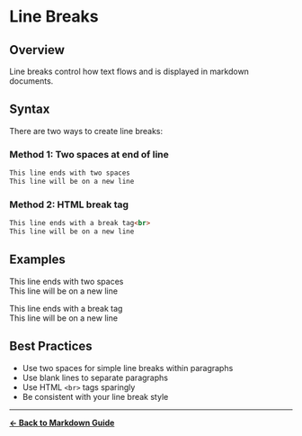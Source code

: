 # Line Breaks

## Overview
Line breaks control how text flows and is displayed in markdown documents.

## Syntax
There are two ways to create line breaks:

### Method 1: Two spaces at end of line
```markdown
This line ends with two spaces  
This line will be on a new line
```

### Method 2: HTML break tag
```markdown
This line ends with a break tag<br>
This line will be on a new line
```

## Examples

This line ends with two spaces  
This line will be on a new line

This line ends with a break tag<br>
This line will be on a new line

## Best Practices
- Use two spaces for simple line breaks within paragraphs
- Use blank lines to separate paragraphs
- Use HTML `<br>` tags sparingly
- Be consistent with your line break style

---

**[← Back to Markdown Guide](../MARKDOWN.md)**
